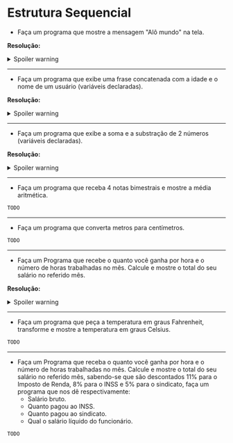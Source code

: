 # Estrutura Sequencial

- Faça um programa que mostre a mensagem "Alô mundo" na tela.

**Resolução:**

<details>
  <summary>Spoiler warning</summary>

```java
System.out.print("Alô mundo");
```
</details>

* * *

- Faça um programa que exibe uma frase concatenada com a idade e o nome de um usuário (variáveis declaradas).

**Resolução:**

<details>
  <summary>Spoiler warning</summary>

```java
public static void main(String[] args) {
    int idade_do_usuario = 20;
    String nomeDoUsuario = "João";

    // Printando as variáveis declaradas
    System.out.print("Olá, meu nome é ");
    System.out.print(nomeDoUsuario);
    System.out.print(" e minha idade é ");
    System.out.print(idade_do_usuario);
    System.out.println(" anos");

    // Printando de forma concatenada as variáveis declaradas
    System.out.print("Olá, meu nome é " + nomeDoUsuario + " a minha idade é " + idade_do_usuario);
}
```
</details>

* * *

- Faça um programa que exibe a soma e a substração de 2 números (variáveis declaradas).

**Resolução:**

<details>
  <summary>Spoiler warning</summary>

```java
public static void main(String[] args) {
    // Armazenar os valores em memória
    int numero1 = 20;
    int numero2 = 20;

    // Criando a operação de soma
    int resultadoDaSoma = numero1 + numero2;

    // Criando a operação de subtração
    int resultadoDaSubtracao = numero1 - numero2;

    // Exibindo a operação de soma para o usuário
    System.out.println("O resultado da soma é: "+resultadoDaSoma);

    // Exibindo a operação de subtração para o usuário
    System.out.println("O resultado da subtração é: "+resultadoDaSubtracao);

}
```
</details>

* * *

- Faça um programa que receba 4 notas bimestrais e mostre a média aritmética.

```java
TODO
```

* * *

- Faça um programa que converta metros para centímetros.

```java
TODO
```

* * *

- Faça um Programa que recebe o quanto você ganha por hora e o número de
horas trabalhadas no mês. Calcule e mostre o total do seu salário no referido mês.

**Resolução:**

<details>
  <summary>Spoiler warning</summary>

```java
public static void main(String[] args) {
    // Armazenou os dois dados necessários para o processamento
    float qtdDeHorasTrabalhadas = 10;
    float salarioPorHora = 20;

    // Calcular o salário bruto
    float salarioBruto = qtdDeHorasTrabalhadas * salarioPorHora;

    System.out.println("Você trabalhou " +qtdDeHorasTrabalhadas
            + "Hrs, e você recebe R$" +salarioPorHora
            + " por hora");

    System.out.println("Portanto, seu salário este mês, será: R$"+salarioBruto);
}
```
</details>

* * *

- Faça um programa que peça a temperatura em graus Fahrenheit, transforme e
mostre a temperatura em graus Celsius.

```java
TODO
```

* * *

- Faça um Programa que receba o quanto você ganha por hora e o número de
horas trabalhadas no mês. Calcule e mostre o total do seu salário no referido
mês, sabendo-se que são descontados 11% para o Imposto de Renda, 8% para o
INSS e 5% para o sindicato, faça um programa que nos dê respectivamente:
  - Salário bruto.
  - Quanto pagou ao INSS.
  - Quanto pagou ao sindicato.
  - Qual o salário líquido do funcionário.

```java
TODO
```
